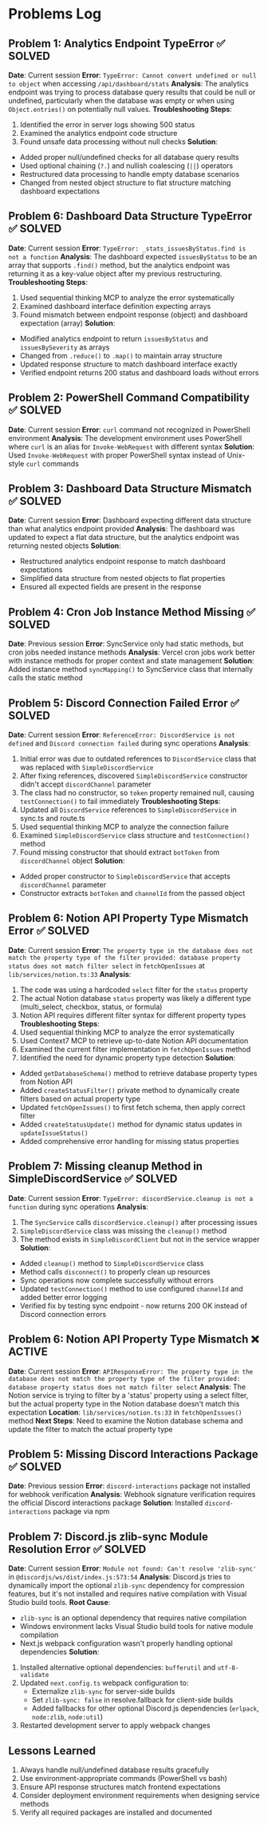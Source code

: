 # Problems Log

## Problem 1: Analytics Endpoint TypeError ✅ SOLVED
**Date**: Current session
**Error**: `TypeError: Cannot convert undefined or null to object` when accessing `/api/dashboard/stats`
**Analysis**: The analytics endpoint was trying to process database query results that could be null or undefined, particularly when the database was empty or when using `Object.entries()` on potentially null values.
**Troubleshooting Steps**:
1. Identified the error in server logs showing 500 status
2. Examined the analytics endpoint code structure
3. Found unsafe data processing without null checks
**Solution**: 
- Added proper null/undefined checks for all database query results
- Used optional chaining (`?.`) and nullish coalescing (`||`) operators
- Restructured data processing to handle empty database scenarios
- Changed from nested object structure to flat structure matching dashboard expectations

## Problem 6: Dashboard Data Structure TypeError ✅ SOLVED
**Date**: Current session
**Error**: `TypeError: _stats_issuesByStatus.find is not a function`
**Analysis**: The dashboard expected `issuesByStatus` to be an array that supports `.find()` method, but the analytics endpoint was returning it as a key-value object after my previous restructuring.
**Troubleshooting Steps**:
1. Used sequential thinking MCP to analyze the error systematically
2. Examined dashboard interface definition expecting arrays
3. Found mismatch between endpoint response (object) and dashboard expectation (array)
**Solution**:
- Modified analytics endpoint to return `issuesByStatus` and `issuesBySeverity` as arrays
- Changed from `.reduce()` to `.map()` to maintain array structure
- Updated response structure to match dashboard interface exactly
- Verified endpoint returns 200 status and dashboard loads without errors

## Problem 2: PowerShell Command Compatibility ✅ SOLVED
**Date**: Current session
**Error**: `curl` command not recognized in PowerShell environment
**Analysis**: The development environment uses PowerShell where `curl` is an alias for `Invoke-WebRequest` with different syntax
**Solution**: Used `Invoke-WebRequest` with proper PowerShell syntax instead of Unix-style `curl` commands

## Problem 3: Dashboard Data Structure Mismatch ✅ SOLVED
**Date**: Current session
**Error**: Dashboard expecting different data structure than what analytics endpoint provided
**Analysis**: The dashboard was updated to expect a flat data structure, but the analytics endpoint was returning nested objects
**Solution**: 
- Restructured analytics endpoint response to match dashboard expectations
- Simplified data structure from nested objects to flat properties
- Ensured all expected fields are present in the response

## Problem 4: Cron Job Instance Method Missing ✅ SOLVED
**Date**: Previous session
**Error**: SyncService only had static methods, but cron jobs needed instance methods
**Analysis**: Vercel cron jobs work better with instance methods for proper context and state management
**Solution**: Added instance method `syncMapping()` to SyncService class that internally calls the static method

## Problem 5: Discord Connection Failed Error ✅ SOLVED
**Date**: Current session
**Error**: `ReferenceError: DiscordService is not defined` and `Discord connection failed` during sync operations
**Analysis**: 
1. Initial error was due to outdated references to `DiscordService` class that was replaced with `SimpleDiscordService`
2. After fixing references, discovered `SimpleDiscordService` constructor didn't accept `discordChannel` parameter
3. The class had no constructor, so `token` property remained null, causing `testConnection()` to fail immediately
**Troubleshooting Steps**:
1. Updated all `DiscordService` references to `SimpleDiscordService` in sync.ts and route.ts
2. Used sequential thinking MCP to analyze the connection failure
3. Examined `SimpleDiscordService` class structure and `testConnection()` method
4. Found missing constructor that should extract `botToken` from `discordChannel` object
**Solution**:
- Added proper constructor to `SimpleDiscordService` that accepts `discordChannel` parameter
- Constructor extracts `botToken` and `channelId` from the passed object

## Problem 6: Notion API Property Type Mismatch Error ✅ SOLVED
**Date**: Current session
**Error**: `The property type in the database does not match the property type of the filter provided: database property status does not match filter select` in `fetchOpenIssues` at `lib/services/notion.ts:33`
**Analysis**: 
1. The code was using a hardcoded `select` filter for the `status` property
2. The actual Notion database `status` property was likely a different type (multi_select, checkbox, status, or formula)
3. Notion API requires different filter syntax for different property types
**Troubleshooting Steps**:
1. Used sequential thinking MCP to analyze the error systematically
2. Used Context7 MCP to retrieve up-to-date Notion API documentation
3. Examined the current filter implementation in `fetchOpenIssues` method
4. Identified the need for dynamic property type detection
**Solution**:
- Added `getDatabaseSchema()` method to retrieve database property types from Notion API
- Added `createStatusFilter()` private method to dynamically create filters based on actual property type
- Updated `fetchOpenIssues()` to first fetch schema, then apply correct filter
- Added `createStatusUpdate()` method for dynamic status updates in `updateIssueStatus()`
- Added comprehensive error handling for missing status properties

## Problem 7: Missing cleanup Method in SimpleDiscordService ✅ SOLVED
**Date**: Current session
**Error**: `TypeError: discordService.cleanup is not a function` during sync operations
**Analysis**: 
1. The `SyncService` calls `discordService.cleanup()` after processing issues
2. `SimpleDiscordService` class was missing the `cleanup()` method
3. The method exists in `SimpleDiscordClient` but not in the service wrapper
**Solution**:
- Added `cleanup()` method to `SimpleDiscordService` class
- Method calls `disconnect()` to properly clean up resources
- Sync operations now complete successfully without errors
- Updated `testConnection()` method to use configured `channelId` and added better error logging
- Verified fix by testing sync endpoint - now returns 200 OK instead of Discord connection errors

## Problem 6: Notion API Property Type Mismatch ❌ ACTIVE
**Date**: Current session
**Error**: `APIResponseError: The property type in the database does not match the property type of the filter provided: database property status does not match filter select`
**Analysis**: The Notion service is trying to filter by a 'status' property using a select filter, but the actual property type in the Notion database doesn't match this expectation
**Location**: `lib/services/notion.ts:33` in `fetchOpenIssues()` method
**Next Steps**: Need to examine the Notion database schema and update the filter to match the actual property type

## Problem 5: Missing Discord Interactions Package ✅ SOLVED
**Date**: Previous session
**Error**: `discord-interactions` package not installed for webhook verification
**Analysis**: Webhook signature verification requires the official Discord interactions package
**Solution**: Installed `discord-interactions` package via npm

## Problem 7: Discord.js zlib-sync Module Resolution Error ✅ SOLVED
**Date**: Current session
**Error**: `Module not found: Can't resolve 'zlib-sync'` in `@discordjs/ws/dist/index.js:573:54`
**Analysis**: Discord.js tries to dynamically import the optional `zlib-sync` dependency for compression features, but it's not installed and requires native compilation with Visual Studio build tools.
**Root Cause**: 
- `zlib-sync` is an optional dependency that requires native compilation
- Windows environment lacks Visual Studio build tools for native module compilation
- Next.js webpack configuration wasn't properly handling optional dependencies
**Solution**: 
1. Installed alternative optional dependencies: `bufferutil` and `utf-8-validate`
2. Updated `next.config.ts` webpack configuration to:
   - Externalize `zlib-sync` for server-side builds
   - Set `zlib-sync: false` in resolve.fallback for client-side builds
   - Added fallbacks for other optional Discord.js dependencies (`erlpack`, `node:zlib`, `node:util`)
3. Restarted development server to apply webpack changes

## Lessons Learned
1. Always handle null/undefined database results gracefully
2. Use environment-appropriate commands (PowerShell vs bash)
3. Ensure API response structures match frontend expectations
4. Consider deployment environment requirements when designing service methods
5. Verify all required packages are installed and documented